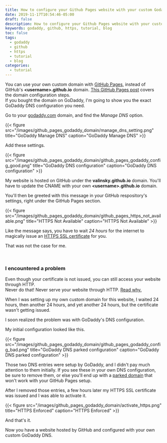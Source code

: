 ```yaml
---
title: How to configure your Github Pages website with your custom Godaddy domain
date: 2019-11-17T10:54:46-05:00
draft: false
description: How to configure your Github Pages website with your custom Godaddy domain
keywords: godaddy, github, https, tutorial, blog
toc: false
tags:
  - godaddy
  - github
  - https
  - tutorial
  - blog
categories:
  - tutorial
---
```


You can use your own custom domain with [GitHub Pages](https://pages.github.com/), instead of GitHub's **\<username\>.github.io** domain. [This GitHub Pages post](https://help.github.com/en/github/working-with-github-pages/configuring-a-custom-domain-for-your-github-pages-site) covers the domain configuration steps.  
If you bought the domain on GoDaddy, I'm going to show you the exact GoDaddy DNS configuration you need.

Go to your [godaddy.com](https://godaddy.com) domain, and find the *Manage DNS* option.

{{< figure src="/images/github_pages_godaddy_domain/manage_dns_setting.png" title="GoDaddy Manage DNS" caption="GoDaddy Manage DNS" >}}

Add these settings.

{{< figure src="/images/github_pages_godaddy_domain/github_pages_godaddy_config_good.png" title="GoDaddy DNS configuration" caption="GoDaddy DNS configuration" >}}

My website is hosted on GitHub under the **valinsky.github.io** domain. You'll have to update the CNAME with your own **\<username\>.github.io** domain.

You'll then be greeted with this message in your GitHub respository's settings, right under the GitHub Pages section.

{{< figure src="/images/github_pages_godaddy_domain/github_pages_https_not_available.png" title="HTTPS Not Available" caption="HTTPS Not Available" >}}

Like the message says, you have to wait *24 hours* for the internet to magically issue an [HTTPS SSL certificate](https://www.digicert.com/ssl-certificate/) for you.

That was not the case for me.

<br>

### I encountered a problem

Even though your certificate is not issued, you can still access your website through HTTP.  
Never do that! Never serve your website through HTTP. [Read why.](https://developers.google.com/web/fundamentals/security/encrypt-in-transit/why-https)

When I was setting up my own custom domain for this website, I waited 24 hours, then another 24 hours, and yet another 24 hours, but the certificate wasn't getting issued.

I soon realized the problem was with GoDaddy's DNS configuration.

My initial configuration looked like this.

{{< figure src="/images/github_pages_godaddy_domain/github_pages_godaddy_config_bad.png" title="GoDaddy DNS parked configuration" caption="GoDaddy DNS parked configuration" >}}

Those two DNS entries were setup by GoDaddy, and I didn't pay much attention to them initially. If you see these in your own DNS configuration, be sure to remove them, or else you'll end up with a [parked domain](https://en.wikipedia.org/wiki/Domain_parking) that won't work with your GitHub Pages setup.

After I removed those entries, a few hours later my HTTPS SSL certificate was issued and I was able to activate it.

{{< figure src="/images/github_pages_godaddy_domain/activate_https.png" title="HTTPS Enforced" caption="HTTPS Enforced" >}}

And that's it.

Now you have a website hosted by GitHub and configured with your own custom GoDaddy DNS.
